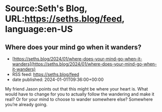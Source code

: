 # Source:Seth's Blog, URL:https://seths.blog/feed, language:en-US

## Where does your mind go when it wanders?
 - [https://seths.blog/2024/01/where-does-your-mind-go-when-it-wanders](https://seths.blog/2024/01/where-does-your-mind-go-when-it-wanders)
 - RSS feed: https://seths.blog/feed
 - date published: 2024-01-01T09:36:00+00:00

My friend Jason points out that this might be where your heart is. What would have to change for you to actually follow the wandering and make it real? Or for your mind to choose to wander somewhere else? Somewhere you&#8217;re already going.

